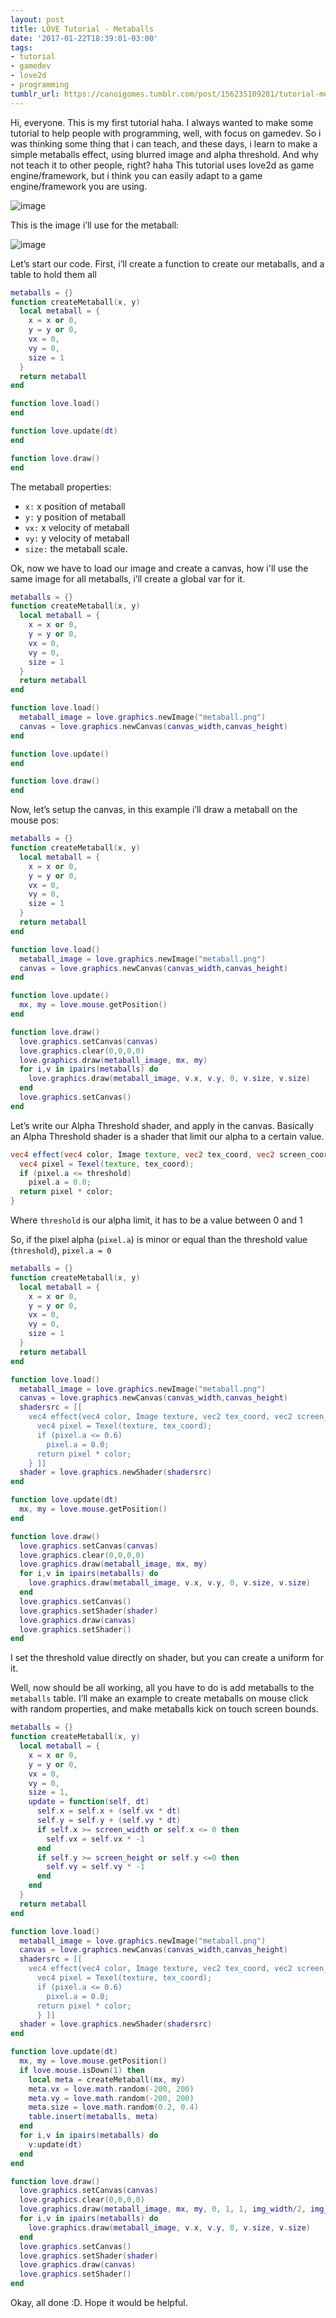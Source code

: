 ```yaml
---
layout: post
title: LÖVE Tutorial - Metaballs
date: '2017-01-22T18:39:01-03:00'
tags:
- tutorial
- gamedev
- love2d
- programming
tumblr_url: https://canoigomes.tumblr.com/post/156235109281/tutorial-metaballs-on-love2d
---
```

Hi, everyone. This is my first tutorial haha. I always wanted to make some tutorial to help people with programming, well, with focus on gamedev. So i was thinking some thing that i can teach, and these days, i learn to make a simple metaballs effect, using blurred image and alpha threshold. And why not teach it to other people, right? haha This tutorial uses love2d as game engine/framework, but i think you can easily adapt to a game engine/framework you are using.

![image](https://66.media.tumblr.com/e90ca6b42125c5d2a70e6a9f08bee055/tumblr_inline_ok7dk3UZRv1uuq5lf_540.gif)<!-- more -->

This is the image i’ll use for the metaball:

![image](https://66.media.tumblr.com/65acbf0216d35d6ee76fca8ea205756e/tumblr_inline_ok7dkgvfjc1uuq5lf_540.png)

Let’s start our code. First, i’ll create a function to create our metaballs, and a table to hold them all

```lua
metaballs = {}
function createMetaball(x, y)
  local metaball = {
    x = x or 0,
    y = y or 0,
    vx = 0,
    vy = 0,
    size = 1
  }
  return metaball
end

function love.load()
end

function love.update(dt)
end

function love.draw()
end
```

The metaball properties:

- `x:` x position of metaball
- `y:` y position of metaball
- `vx:` x velocity of metaball
- `vy:` y velocity of metaball
- `size:` the metaball scale.

Ok, now we have to load our image and create a canvas, how i'll use the same image for all metaballs, i’ll create a global var for it.

```lua
metaballs = {}
function createMetaball(x, y)
  local metaball = {
    x = x or 0,
    y = y or 0,
    vx = 0,
    vy = 0,
    size = 1
  }
  return metaball
end

function love.load()
  metaball_image = love.graphics.newImage("metaball.png")
  canvas = love.graphics.newCanvas(canvas_width,canvas_height)
end

function love.update()
end

function love.draw()
end
```

Now, let’s setup the canvas, in this example i’ll draw a metaball on the mouse pos:

```lua 
metaballs = {}
function createMetaball(x, y)
  local metaball = {
    x = x or 0,
    y = y or 0,
    vx = 0,
    vy = 0,
    size = 1
  }
  return metaball
end

function love.load()
  metaball_image = love.graphics.newImage("metaball.png")
  canvas = love.graphics.newCanvas(canvas_width,canvas_height)
end

function love.update()
  mx, my = love.mouse.getPosition()
end

function love.draw()
  love.graphics.setCanvas(canvas)
  love.graphics.clear(0,0,0,0)
  love.graphics.draw(metaball_image, mx, my)
  for i,v in ipairs(metaballs) do
    love.graphics.draw(metaball_image, v.x, v.y, 0, v.size, v.size)
  end
  love.graphics.setCanvas()
end
```

Let’s write our Alpha Threshold shader, and apply in the canvas. Basically an Alpha Threshold shader is a shader that limit our alpha to a certain value.

```glsl
vec4 effect(vec4 color, Image texture, vec2 tex_coord, vec2 screen_coord) { 
  vec4 pixel = Texel(texture, tex_coord); 
  if (pixel.a <= threshold)
    pixel.a = 0.0;
  return pixel * color;
}

```

Where `threshold` is our alpha limit, it has to be a value between 0 and 1

So, if the pixel alpha (`pixel.a`) is minor or equal than the threshold value (`threshold`), `pixel.a = 0`


```lua    
metaballs = {}
function createMetaball(x, y)
  local metaball = {
    x = x or 0,
    y = y or 0,
    vx = 0,
    vy = 0,
    size = 1
  }
  return metaball
end

function love.load() 
  metaball_image = love.graphics.newImage("metaball.png")
  canvas = love.graphics.newCanvas(canvas_width,canvas_height)
  shadersrc = [[ 
    vec4 effect(vec4 color, Image texture, vec2 tex_coord, vec2 screen_coord) { 
      vec4 pixel = Texel(texture, tex_coord); 
      if (pixel.a <= 0.6)
        pixel.a = 0.0;
      return pixel * color;
    } ]]
  shader = love.graphics.newShader(shadersrc)
end

function love.update(dt)
  mx, my = love.mouse.getPosition()
end

function love.draw()
  love.graphics.setCanvas(canvas)
  love.graphics.clear(0,0,0,0)
  love.graphics.draw(metaball_image, mx, my)
  for i,v in ipairs(metaballs) do
    love.graphics.draw(metaball_image, v.x, v.y, 0, v.size, v.size)
  end
  love.graphics.setCanvas()
  love.graphics.setShader(shader)
  love.graphics.draw(canvas)
  love.graphics.setShader()
end
```

I set the threshold value directly on shader, but you can create a uniform for it. 

Well, now should be all working, all you have to do is add metaballs to the `metaballs` table. I’ll make an example to create metaballs on mouse click with random properties, and make metaballs kick on touch screen bounds.

```lua    
metaballs = {}
function createMetaball(x, y)
  local metaball = {
    x = x or 0,
    y = y or 0,
    vx = 0,
    vy = 0,
    size = 1,
    update = function(self, dt)
      self.x = self.x + (self.vx * dt) 
      self.y = self.y + (self.vy * dt) 
      if self.x >= screen_width or self.x <= 0 then 
        self.vx = self.vx * -1 
      end 
      if self.y >= screen_height or self.y <=0 then
        self.vy = self.vy * -1
      end
    end
  }
  return metaball
end

function love.load()
  metaball_image = love.graphics.newImage("metaball.png")
  canvas = love.graphics.newCanvas(canvas_width,canvas_height)
  shadersrc = [[ 
    vec4 effect(vec4 color, Image texture, vec2 tex_coord, vec2 screen_coord) {
      vec4 pixel = Texel(texture, tex_coord);
      if (pixel.a <= 0.6)
        pixel.a = 0.0;
      return pixel * color;
      } ]]
  shader = love.graphics.newShader(shadersrc)
end

function love.update(dt)
  mx, my = love.mouse.getPosition()
  if love.mouse.isDown(1) then
    local meta = createMetaball(mx, my)
    meta.vx = love.math.random(-200, 200)
    meta.vy = love.math.random(-200, 200)
    meta.size = love.math.random(0.2, 0.4)
    table.insert(metaballs, meta)
  end
  for i,v in ipairs(metaballs) do
    v:update(dt)
  end
end

function love.draw()
  love.graphics.setCanvas(canvas)
  love.graphics.clear(0,0,0,0)
  love.graphics.draw(metaball_image, mx, my, 0, 1, 1, img_width/2, img_height/2)
  for i,v in ipairs(metaballs) do
    love.graphics.draw(metaball_image, v.x, v.y, 0, v.size, v.size)
  end
  love.graphics.setCanvas()
  love.graphics.setShader(shader)
  love.graphics.draw(canvas)
  love.graphics.setShader()
end
```     

Okay, all done :D. Hope it would be helpful.


